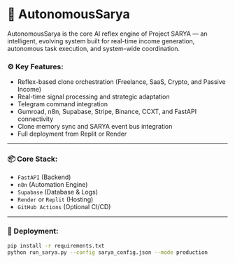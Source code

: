 # 🧠 AutonomousSarya

AutonomousSarya is the core AI reflex engine of Project SARYA — an intelligent, evolving system built for real-time income generation, autonomous task execution, and system-wide coordination.

### ⚙️ Key Features:
- Reflex-based clone orchestration (Freelance, SaaS, Crypto, and Passive Income)
- Real-time signal processing and strategic adaptation
- Telegram command integration
- Gumroad, n8n, Supabase, Stripe, Binance, CCXT, and FastAPI connectivity
- Clone memory sync and SARYA event bus integration
- Full deployment from Replit or Render

---

### 📦 Core Stack:
- `FastAPI` (Backend)
- `n8n` (Automation Engine)
- `Supabase` (Database & Logs)
- `Render` or `Replit` (Hosting)
- `GitHub Actions` (Optional CI/CD)

---

### 🚀 Deployment:
```bash
pip install -r requirements.txt
python run_sarya.py --config sarya_config.json --mode production
